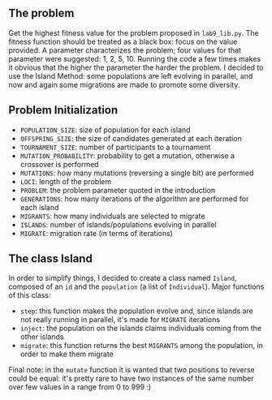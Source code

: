 ## The problem
Get the highest fitness value for the problem proposed in ```lab9_lib.py```. 
The fitness function should be treated as a black box: focus on the value provided.
A parameter characterizes the problem; four values for that parameter were suggested: 1, 2, 5, 10.
Running the code a few times makes it obvious that the higher the parameter the harder the problem.
I decided to use the Island Method: some populations are left evolving in parallel, and now and again some migrations are made to promote some diversity.

## Problem Initialization
* ```POPULATION_SIZE```: size of population for each island
* ```OFFSPRING_SIZE```: the size of candidates generated at each iteration
* ```TOURNAMENT_SIZE```: number of participants to a tournament
* ```MUTATION_PROBABILITY```: probability to get a mutation, otherwise a crossover is performed
* ```MUTATIONS```: how many mutations (reversing a single bit) are performed
* ```LOCI```: length of the problem
* ```PROBLEM```: the problem parameter quoted in the introduction
* ```GENERATIONS```: how many iterations of the algorithm are performed for each island
* ```MIGRANTS```: how many individuals are selected to migrate
* ```ISLANDS```: number of islands/populations evolving in parallel
* ```MIGRATE```: migration rate (in terms of iterations)

## The class Island
In order to simplify things, I decided to create a class named ```Island```, composed of an ```id``` and the ```population``` (a list of ```Individual```).
Major functions of this class:
* ```step```: this function makes the population evolve and, since islands are not really running in parallel, it's made for ```MIGRATE``` iterations
* ```inject```: the population on the islands claims individuals coming from the other islands
* ```migrate```: this function returns the best ```MIGRANTS``` among the population, in order to make them migrate

Final note: in the ```mutate``` function it is wanted that two positions to reverse could be equal: it's pretty rare to have two instances of the same number over few values in a range from 0 to 999 :)
